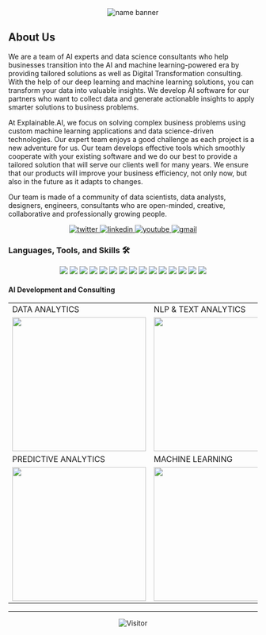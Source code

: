 
<div align="center">  
  
<img src="https://user-images.githubusercontent.com/87038829/135473651-2cafc5a1-4f19-445a-8e9a-79ceee3fa0c0.PNG" alt="name banner" /> 
  
<div align="left">
  
## About Us
  
<div align="left"> 

We are a team of AI experts and data science consultants who help businesses transition into the AI and machine learning-powered era by providing tailored solutions as well as Digital Transformation consulting. With the help of our deep learning and machine learning solutions, you can transform your data into valuable insights.
</a>
We develop AI software for our partners who want to collect data and generate actionable insights to apply smarter solutions to business problems.
  
At Explainable.AI, we focus on solving complex business problems using custom machine learning applications and data science-driven technologies.
Our expert team enjoys a good challenge as each project is a new adventure for us. Our team develops effective tools which smoothly cooperate with your existing software and we do our best to provide a tailored solution that will serve our clients well for many years. We ensure that our products will improve your business efficiency, not only now, but also in the future as it adapts to changes.

Our team is made of a community of data scientists, data analysts, designers, engineers, consultants who are open-minded, creative, collaborative and professionally growing people.
  

<div align="center">
<a href="https://twitter.com/eXplAIn_able">
<img src="https://img.shields.io/badge/Twitter-1DA1F2?style=for-the-badge&logo=twitter&logoColor=white" alt="twitter" />
</a>
<a href="https://www.linkedin.com/company/explaiinable">
<img src="https://img.shields.io/badge/visit%20my%20Linkedin-0A66C2?style=for-the-badge&logo=linkedin&logoColor=white" alt="linkedin" />
</a>
<a href="https://www.youtube.com/channel/UCHIWzzTu4TCRJi62_AhaW7w">
<img src="https://img.shields.io/badge/YouTube-FF0000?style=for-the-badge&logo=youtube&logoColor=white" alt="youtube" />
</a>
<a href="mailto:explainableai2021@gmail.com">
<img src="https://img.shields.io/badge/email%20me-EA4335?style=for-the-badge&logo=gmail&logoColor=white" alt="gmail" />
</a>
</div>  


### Languages, Tools, and Skills 🛠
<div align="center">
<img  src ="https://img.shields.io/badge/Keras-D00000?style=for-the-badge&logo=Keras&logoColor=white" />
<img   src ="https://img.shields.io/badge/TensorFlow-FF6F00?style=for-the-badge&logo=TensorFlow&logoColor=white"   />
<img   src ="https://img.shields.io/badge/PyTorch-EE4C2C?style=for-the-badge&logo=PyTorch&logoColor=white"  />
<img   src = "https://img.shields.io/badge/MySQL-00000F?style=for-the-badge&logo=mysql&logoColor=white"  />
<img  src = "https://img.shields.io/badge/Git-F05032?style=for-the-badge&logo=git&logoColor=white" />
<img  src = "https://img.shields.io/badge/conda-342B029.svg?&style=for-the-badge&logo=anaconda&logoColor=white" />
<img  src = "https://img.shields.io/badge/Docker-2CA5E0?style=for-the-badge&logo=docker&logoColor=white" />
<img  src = "https://img.shields.io/badge/Microsoft-666666?style=for-the-badge&logo=microsoft&logoColor=white"  />
<img  src = "https://img.shields.io/badge/Jupyter-F37626.svg?&style=for-the-badge&logo=Jupyter&logoColor=white" />
<img  src ="https://img.shields.io/badge/Azure_DevOps-0078D7?style=for-the-badge&logo=azure-devops&logoColor=white" />
<img  src ="https://img.shields.io/badge/Google_Cloud-4285F4?style=for-the-badge&logo=google-cloud&logoColor=white" />
<img  src ="https://img.shields.io/badge/microsoft%20azure-0089D6?style=for-the-badge&logo=microsoft-azure&logoColor=white" />
<img src ="https://img.shields.io/badge/Amazon_AWS-232F3E?style=for-the-badge&logo=amazon-aws&logoColor=white" />
<img src = "https://img.shields.io/badge/PowerBI-F2C811?style=for-the-badge&logo=Power%20BI&logoColor=white" />
<img src ="https://img.shields.io/badge/Weights_&_Biases-FFBE00?style=for-the-badge&logo=WeightsAndBiases&logoColor=white" />
</div> 
  
  
#### AI Development and Consulting
  
<div align="center">

<table>
  <tr>
    <td>DATA ANALYTICS</td>
     <td>NLP & TEXT ANALYTICS</td>
     <td>COMPUTER VISION</td>
  </tr>
  <tr>
    <td><img src="https://static.wixstatic.com/media/ebba0e_cd1c8901259548579014ea093b736913~mv2.gif" width=270 height=270></td>
    <td><img src="https://static.wixstatic.com/media/ebba0e_2b74812bbea84f498801355947be49aa~mv2.gif" width=270 height=270></td>
    <td><img src="https://static.wixstatic.com/media/ebba0e_c2e5737da194495ba756313ad34fd0ff~mv2.gif" width=270 height=270></td>
  </tr>
    <tr>
    <td>PREDICTIVE ANALYTICS</td>
     <td>MACHINE LEARNING</td>
     <td>BI IMPLEMENTATION</td>
  </tr>
    <tr>
    <td><img src="https://static.wixstatic.com/media/ebba0e_eb98254566694585a8387c03c69d25ad~mv2.gif" width=270 height=270></td>
    <td><img src="https://static.wixstatic.com/media/ebba0e_d4dd8d7d691843ecb3531d6735b9d3f4~mv2.gif" width=270 height=270></td>
    <td><img src="https://static.wixstatic.com/media/ebba0e_362c89b9deed4dde91a7c976538f99f0~mv2.gif" width=270 height=270></td>
  </tr>
 </table>
  
   
  
---- 
  
![Visitor](https://visitor-badge.laobi.icu/badge?page_id=explainable-ai.explainable-ai)





